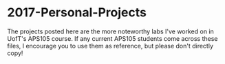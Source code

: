 # 2017-Personal-Projects
The projects posted here are the more noteworthy labs I've worked on in UofT's APS105 course.
If any current APS105 students come across these files, I encourage you to use them as reference, but please don't directly copy!
